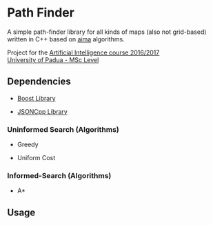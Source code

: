 # Path Finder

A simple path-finder library for all kinds of maps (also not grid-based) written in C++ based on [aima](http://aima.cs.berkeley.edu/) algorithms.    

Project for the  [Artificial Intelligence course 2016/2017](http://informatica.math.unipd.it/laureamagistrale/intelligenzaartificialeen.html)   
[University of Padua - MSc Level](http://informatica.math.unipd.it/laureamagistrale/indexen.html)    

## Dependencies

* [Boost Library](http://www.boost.org/)

* [JSONCpp Library](https://en.wikiversity.org/wiki/JsonCpp)

### Uninformed Search (Algorithms)

* Greedy

* Uniform Cost

### Informed-Search (Algorithms)

* A\*

## Usage
